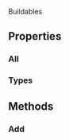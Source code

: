 <p class="title">Buildables</p>

## Properties


### All
<div><Declaration modifier="public static Dictionary&amp;lt;&lt;a href=&quot;#/api/IndustrialValley.Data/.BuildableData&quot; title=&quot;.BuildableData&quot; class=&quot;inherit-link&quot;&gt;BuildableData&lt;/a&gt;&amp;gt;" content=" <span>&lt;span class=&quot;property&quot;&gt;All&lt;/span&gt; { &lt;span class=&quot;method&quot;&gt;get&lt;/span&gt;; }</span>"></Declaration></div>

### Types
<div><Declaration modifier="public static &lt;a href=&quot;#/api/IndustrialValley.Data/BuildableTypes&quot; title=&quot;BuildableTypes&quot; class=&quot;inherit-link&quot;&gt;BuildableTypes&lt;/a&gt;" content=" <span>&lt;span class=&quot;property&quot;&gt;Types&lt;/span&gt; { &lt;span class=&quot;method&quot;&gt;get&lt;/span&gt;; }</span>"></Declaration></div>

## Methods

### Add

<div><Declaration modifier="public static void" content=" <span>&lt;span class=&quot;method&quot;&gt;Add&lt;/span&gt;(&lt;span class=&quot;param&quot;&gt;&lt;a href=&quot;#/api/IndustrialValley.Data/BuildableData&quot; title=&quot;BuildableData&quot; class=&quot;inherit-link&quot;&gt;BuildableData&lt;/a&gt;&lt;/span&gt; buildable)</span>"></Declaration></div>
